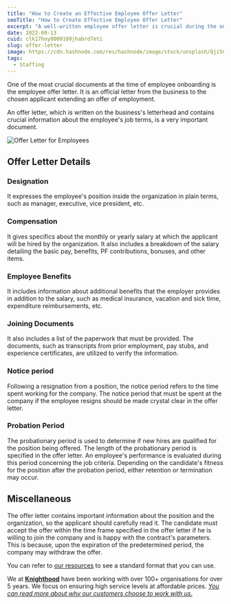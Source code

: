 ```yaml
---
title: "How to Create an Effective Employee Offer Letter"
seoTitle: "How to Create Effective Employee Offer Letter"
excerpt: "A well-written employee offer letter is crucial during the onboarding process. Learn about its importance and what it should include based on our experience"
date: 2022-09-13
cuid: clk17hoy0000109jhabrd7eti
slug: offer-letter
image: https://cdn.hashnode.com/res/hashnode/image/stock/unsplash/Qji5ChUkI_w/upload/d35e57a00269c13008a0f5866f00b35a.jpeg
tags:
  - Staffing
---
```


One of the most crucial documents at the time of employee onboarding is the employee offer letter. It is an official letter from the business to the chosen applicant extending an offer of employment.

An offer letter, which is written on the business's letterhead and contains crucial information about the employee's job terms, is a very important document.

![Offer Letter for Employees](https://i.imgur.com/YoGJ2gl.png)


## Offer Letter Details

### Designation

It expresses the employee's position inside the organization in plain terms, such as manager, executive, vice president, etc.

### Compensation[​](http://localhost:3000/blog/staffing/offer_letter#compensation)

It gives specifics about the monthly or yearly salary at which the applicant will be hired by the organization. It also includes a breakdown of the salary detailing the basic pay, benefits, PF contributions, bonuses, and other items.

### Employee Benefits[​](http://localhost:3000/blog/staffing/offer_letter#employee-benefits)

It includes information about additional benefits that the employer provides in addition to the salary, such as medical insurance, vacation and sick time, expenditure reimbursements, etc.

### Joining Documents[​](http://localhost:3000/blog/staffing/offer_letter#joining-documents)

It also includes a list of the paperwork that must be provided. The documents, such as transcripts from prior employment, pay stubs, and experience certificates, are utilized to verify the information.

### Notice period[​](http://localhost:3000/blog/staffing/offer_letter#notice-period)

Following a resignation from a position, the notice period refers to the time spent working for the company. The notice period that must be spent at the company if the employee resigns should be made crystal clear in the offer letter.

### Probation Period[​](http://localhost:3000/blog/staffing/offer_letter#probation-period)

The probationary period is used to determine if new hires are qualified for the position being offered. The length of the probationary period is specified in the offer letter. An employee's performance is evaluated during this period concerning the job criteria. Depending on the candidate's fitness for the position after the probation period, either retention or termination may occur.

## Miscellaneous[​](http://localhost:3000/blog/staffing/offer_letter#miscellaneous)

The offer letter contains important information about the position and the organization, so the applicant should carefully read it. The candidate must accept the offer within the time frame specified in the offer letter if he is willing to join the company and is happy with the contract's parameters. This is because, upon the expiration of the predetermined period, the company may withdraw the offer.

You can refer to [our resources](http://docs.knighthood.co/docs/StandardResources/Employment_Letter) to see a standard format that you can use.

We at [**Knighthood**](https://knighthood.co) have been working with over 100+ organisations for over 5 years. We focus on ensuring high service levels at affordable prices. [*You can read more about why our customers choose to work with us.*](http://knighthood.co/whyus)
